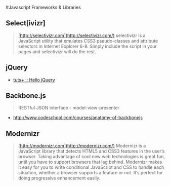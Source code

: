 #Javascript Frameworks & Libraries

## Select[ivizr]
> [http://selectivizr.com](http://selectivizr.com/)
selectivizr is a JavaScript utility that emulates CSS3 pseudo-classes and attribute selectors in Internet Explorer 6-8. Simply include the script in your pages and selectivizr will do the rest.

## jQuery
* [tuts+ ::  Hello jQuery](https://tutsplus.com/lesson/hello-jquery/)

## Backbone.js
> RESTful JSON interface - model-view-presenter
* http://www.codeschool.com/courses/anatomy-of-backbonejs

## Modernizr
>[http://modernizr.com](http://modernizr.com/)
Modernizr is a JavaScript library that detects HTML5 and CSS3 features in the user’s browser.
Taking advantage of cool new web technologies is great fun, until you have to support browsers that lag behind. Modernizr makes it easy for you to write conditional JavaScript and CSS to handle each situation, whether a browser supports a feature or not. It’s perfect for doing progressive enhancement easily.

